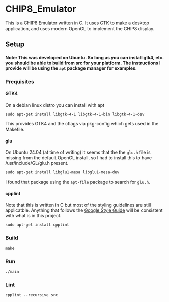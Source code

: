 # CHIP8_Emulator
This is a CHIP8 Emulator written in C. It uses GTK to make a desktop application, and uses modern OpenGL to implement the CHIP8 display.


## Setup
#### Note: This was developed on Ubuntu. So long as you can install gtk4, etc. you should be able to build from src for your platform. The instructions I provide will be using the `apt` package manager for examples.


### Prequisites
#### GTK4
On a debian linux distro you can install with apt
```
sudo apt-get install libgtk-4-1 libgtk-4-1-bin libgtk-4-1-dev
```
This provides GTK4 and the cflags via pkg-config which gets used in the Makefile.


#### glu
On Ubuntu 24.04 (at time of writing) it seems that the the `glu.h` file is missing from the default OpenGL install, so I had to install this to have /usr/include/GL/glu.h present.
```
sudo apt-get install libglu1-mesa libglu1-mesa-dev
```
I found that package using the `apt-file` package to search for  `glu.h`.


#### cpplint
Note that this is written in C but most of the styling guidelines are still applicatble. Anything that follows the [Google Style Guide](https://google.github.io/styleguide/cppguide.html) will be consistent with what is in this project.
```
sudo apt-get install cpplint
```


### Build
```
make
```


### Run
```
./main
```


### Lint
```
cpplint --recursive src
```